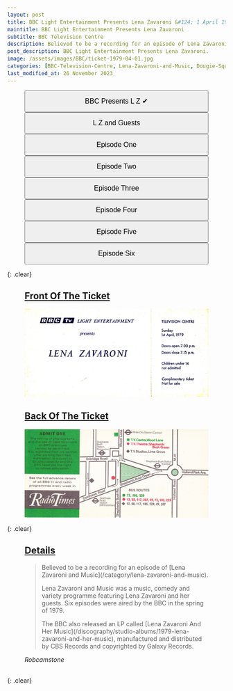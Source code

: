```yaml
---
layout: post
title: BBC Light Entertainment Presents Lena Zavaroni &#124; 1 April 1979
maintitle: BBC Light Entertainment Presents Lena Zavaroni
subtitle: BBC Television Centre
description: Believed to be a recording for an episode of Lena Zavaroni and Music.
post_description: BBC Light Entertainment Presents Lena Zavaroni.
image: /assets/images/BBC/ticket-1979-04-01.jpg
categories: [BBC-Television-Centre, Lena-Zavaroni-and-Music, Dougie-Squires, OnThisDay1April]
last_modified_at: 26 November 2023
---
```


<figure class="fig3">
<a href="/1979-04-01-bbc-presents-lena-zavaroni"><button class="width"><big>BBC Presents L Z &#x2714;</big></button></a>
<a href="/1979-04-08-lena-zavaroni-and-guests"><button class="width"><big>L Z and Guests</big></button></a>
<a href="/1979-05-23-lena-zavaroni-and-music"><button class="width"><big>Episode One</big></button></a>
<a href="/1979-05-30-lena-zavaroni-and-music"><button class="width"><big>Episode Two</big></button></a>
<a href="/1979-06-06-lena-zavaroni-and-music"><button class="width"><big>Episode Three</big></button></a>
<a href="/1979-06-13-lena-zavaroni-and-music"><button class="width"><big>Episode Four</big></button></a>
<a href="/1979-06-20-lena-zavaroni-and-music"><button class="width"><big>Episode Five</big></button></a>
<a href="/1979-06-27-lena-zavaroni-and-music"><button class="width"><big>Episode Six</big></button></a>
</figure>

{: .clear}

<figure class="fig1">
<h2 id="infobox1"><a href="#infobox1">Front Of The Ticket</a></h2>
<a href="/assets/images/BBC/ticket-1979-04-01.jpg"><img src="/assets/images/BBC/ticket-1979-04-01.jpg" class="full-width zoom-in"></a>
</figure>

<figure class="fig2">
<h2 id="infobox2"><a href="#infobox2">Back Of The Ticket</a></h2>
<a href="/assets/images/BBC/ticket-1979-04-01-08-back.jpg"><img src="/assets/images/BBC/ticket-1979-04-01-08-back.jpg" class="full-width zoom-in"></a>
</figure>

{: .clear}

<figure class="fig3">
<h2 id="infobox3"><a href="#infobox3">Details</a></h2>
<blockquote>
<p>Believed to be a recording for an episode of [Lena Zavaroni and Music](/category/lena-zavaroni-and-music).</p>
<p>Lena Zavaroni and Music was a music, comedy and variety programme featuring Lena Zavaroni and her guests. Six episodes were aired by the BBC in the spring of 1979.</p>
<p>The BBC also released an LP called [Lena Zavaroni And Her Music](/discography/studio-albums/1979-lena-zavaroni-and-her-music), manufactured and distributed by CBS Records and copyrighted by Galaxy Records.</p>
</blockquote>
<cite>Robcamstone</cite>
</figure>

<br />{: .clear}

<style>
.width {width:24%; height:40px;}
@media (orientation: portrait) {.width {width:100%; height:50px;}}
</style>

